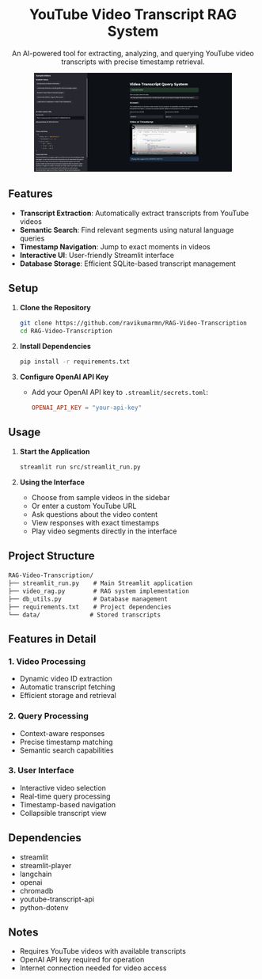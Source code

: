 <div align="center">

# YouTube Video Transcript RAG System

An AI-powered tool for extracting, analyzing, and querying YouTube video transcripts with precise timestamp retrieval.

<img src="misc/image.png" alt="Application Screenshot" width="400" height="200">
</div>

## Features

- **Transcript Extraction**: Automatically extract transcripts from YouTube videos
- **Semantic Search**: Find relevant segments using natural language queries
- **Timestamp Navigation**: Jump to exact moments in videos
- **Interactive UI**: User-friendly Streamlit interface
- **Database Storage**: Efficient SQLite-based transcript management

## Setup

1. **Clone the Repository**
   ```bash
   git clone https://github.com/ravikumarmn/RAG-Video-Transcription
   cd RAG-Video-Transcription
   ```

2. **Install Dependencies**
   ```bash
   pip install -r requirements.txt
   ```

3. **Configure OpenAI API Key**
   - Add your OpenAI API key to `.streamlit/secrets.toml`:
     ```toml
     OPENAI_API_KEY = "your-api-key"
     ```

## Usage

1. **Start the Application**
   ```bash
   streamlit run src/streamlit_run.py
   ```

2. **Using the Interface**
   - Choose from sample videos in the sidebar
   - Or enter a custom YouTube URL
   - Ask questions about the video content
   - View responses with exact timestamps
   - Play video segments directly in the interface

## Project Structure

```
RAG-Video-Transcription/
├── streamlit_run.py    # Main Streamlit application
├── video_rag.py        # RAG system implementation
├── db_utils.py         # Database management
├── requirements.txt    # Project dependencies
└── data/              # Stored transcripts
```

## Features in Detail

### 1. Video Processing
- Dynamic video ID extraction
- Automatic transcript fetching
- Efficient storage and retrieval

### 2. Query Processing
- Context-aware responses
- Precise timestamp matching
- Semantic search capabilities

### 3. User Interface
- Interactive video selection
- Real-time query processing
- Timestamp-based navigation
- Collapsible transcript view

## Dependencies

- streamlit
- streamlit-player
- langchain
- openai
- chromadb
- youtube-transcript-api
- python-dotenv

## Notes

- Requires YouTube videos with available transcripts
- OpenAI API key required for operation
- Internet connection needed for video access
